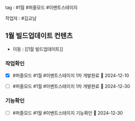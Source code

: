 
tag : #1월 #퍼즐모드  #이벤트스테이지 

작업자 : #김교남 

## 1월 빌드업데이트 컨텐츠
- 이동 : [[1월 빌드업데이트]]



### 작업확인
- [x] #퍼즐모드  #1월   #이벤트스테이지   1차 개발완료 📅 2024-12-10
- [ ] #퍼즐모드  #1월   #이벤트스테이지   1차 개발완료 📅 2024-12-30




### 기능확인
- [ ] #퍼즐모드  #1월   #이벤트스테이지  기능확인  📅 2024-12-30
